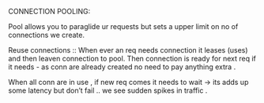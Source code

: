 CONNECTION POOLING:


Pool allows you to paraglide ur requests but sets a upper limit on no of connections we create.

Reuse connections ::
When ever an req needs connection it leases (uses) and then leaven connection to pool. Then connection is ready for next req if it needs - as conn are already created no need to pay anything extra . 

When all conn are in use , if new req comes it needs to wait -> its adds up some latency but don’t fail .. we see sudden spikes in traffic .
